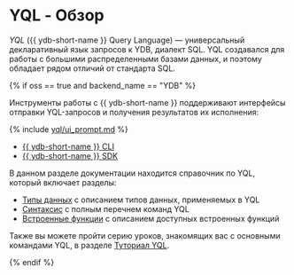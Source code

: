 # YQL - Обзор

*YQL* ({{ ydb-short-name }} Query Language) — универсальный декларативный язык запросов к YDB, диалект SQL. YQL создавался для работы с большими распределенными базами данных, и поэтому обладает рядом отличий от стандарта SQL.

{% if oss == true and backend_name == "YDB" %}

Инструменты работы с {{ ydb-short-name }} поддерживают интерфейсы отправки YQL-запросов и получения результатов их исполнения:

{% include [yql/ui_prompt.md](yql/ui_prompt.md) %}

- [{{ ydb-short-name }} CLI](../../../../reference/ydb-cli/index.md)
- [{{ ydb-short-name }} SDK](../../../../reference/ydb-sdk/index.md)

В данном разделе документации находится справочник по YQL, который включает разделы:

- [Типы данных](../../types/index.md) с описанием типов данных, применяемых в YQL
- [Синтаксис](../../syntax/index.md) с полным перечнем команд YQL
- [Встроенные функции](../../builtins/index.md) с описанием доступных встроенных функций

Также вы можете пройти серию уроков, знакомящих вас с основными командами YQL, в разделе [Туториал YQL](../../../../dev/yql-tutorial/index.md).

{% endif %}
